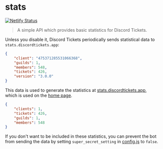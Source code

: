 # stats

[![Netlify Status](https://api.netlify.com/api/v1/badges/869755ed-5e4c-4eee-9906-83dde91af548/deploy-status)](https://app.netlify.com/sites/dt-stats/deploys)

> A simple API which provides basic statistics for Discord Tickets.

Unless you disable it, Discord Tickets periodically sends statistical data to `stats.discordtickets.app`:

```json
{
	"client": "475371285531066368",
	"guilds": 1,
	"members": 548,
	"tickets": 426,
	"version": "3.0.0"
}
```

This data is used to generate the statistics at [stats.discordtickets.app](https://stats.discordtickets.app/), which is used on the [home page](https://discordtickets.app).

```json
{
	"clients": 1,
	"tickets": 426,
	"guilds": 1,
	"members": 548
}
```

If you don't want to be included in these statistics, you can prevent the bot from sending the data by setting `super_secret_setting` in [config.js](https://github.com/discord-tickets/bot/blob/main/user/example.config.js) to `false`.
